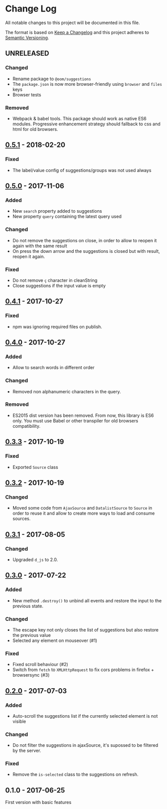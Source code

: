 # Change Log

All notable changes to this project will be documented in this file.

The format is based on [Keep a Changelog](http://keepachangelog.com/) 
and this project adheres to [Semantic Versioning](http://semver.org/).

## UNRELEASED

### Changed

- Rename package to `@oom/suggestions`
- The `package.json` is now more browser-friendly using `browser` and `files` keys
- Browser tests

### Removed

- Webpack & babel tools. This package should work as native ES6 modules. Progressive enhancement strategy should fallback to css and html for old browsers.

## [0.5.1] - 2018-02-20

### Fixed

- The label/value config of suggestions/groups was not used always

## [0.5.0] - 2017-11-06

### Added

- New `search` property added to suggestions
- New property `query` containing the latest query used

### Changed

- Do not remove the suggestions on close, in order to allow to reopen it again with the same result
- On press the down arrow and the suggestions is closed but with result, reopen it again.

### Fixed

- Do not remove `ç` character in cleanString
- Close suggestions if the input value is empty

## [0.4.1] - 2017-10-27

### Fixed

- npm was ignoring required files on publish.

## [0.4.0] - 2017-10-27

### Added

- Allow to search words in different order

### Changed

- Removed non alphanumeric characters in the query.

### Removed

- ES2015 dist version has been removed. From now, this library is ES6 only. You must use Babel or other transpiler for old browsers compatibility.

## [0.3.3] - 2017-10-19

### Fixed

- Exported `Source` class

## [0.3.2] - 2017-10-19

### Changed

- Moved some code from `AjaxSource` and `DatalistSource` to `Source` in order to reuse it and allow to create more ways to load and consume sources.

## [0.3.1] - 2017-08-05

### Changed

- Upgraded `d_js` to 2.0.

## [0.3.0] - 2017-07-22

### Added

- New method `.destroy()` to unbind all events and restore the input to the previous state.

### Changed

- The escape key not only closes the list of suggestions but also restore the previous value
- Selected any element on mouseover (#1)

### Fixed

- Fixed scroll behaviour (#2)
- Switch from `fetch` to `XMLHttpRequest` to fix cors problems in firefox + browsersync (#3)

## [0.2.0] - 2017-07-03

### Added

- Auto-scroll the suggestions list if the currently selected element is not visible

### Changed

- Do not filter the suggestions in ajaxSource, it's supossed to be filtered by the server.

### Fixed

- Remove the `is-selected` class to the suggestions on refresh.

## 0.1.0 - 2017-06-25

First version with basic features

[0.5.1]: https://github.com/progressive-web-components/suggestions/compare/v0.5.0...v0.5.1
[0.5.0]: https://github.com/progressive-web-components/suggestions/compare/v0.4.1...v0.5.0
[0.4.1]: https://github.com/progressive-web-components/suggestions/compare/v0.4.0...v0.4.1
[0.4.0]: https://github.com/progressive-web-components/suggestions/compare/v0.3.3...v0.4.0
[0.3.3]: https://github.com/progressive-web-components/suggestions/compare/v0.3.2...v0.3.3
[0.3.2]: https://github.com/progressive-web-components/suggestions/compare/v0.3.1...v0.3.2
[0.3.1]: https://github.com/progressive-web-components/suggestions/compare/v0.3.0...v0.3.1
[0.3.0]: https://github.com/progressive-web-components/suggestions/compare/v0.2.0...v0.3.0
[0.2.0]: https://github.com/progressive-web-components/suggestions/compare/v0.1.0...v0.2.0
